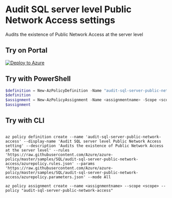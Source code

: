 # Audit SQL server level Public Network Access settings

Audits the existence of Public Network Access at the server level

## Try on Portal

[![Deploy to Azure](http://azuredeploy.net/deploybutton.png)](https://portal.azure.com/#blade/Microsoft_Azure_Policy/CreatePolicyDefinitionBlade/uri/https%3A%2F%2Fraw.githubusercontent.com%2FAzure%2Fazure-policy%2Fmaster%2Fsamples%2FSQL%2Faudit-sql-server-public-network-access%2Fazurepolicy.json)

## Try with PowerShell

````powershell
$definition = New-AzPolicyDefinition -Name "audit-sql-server-public-network-access" -DisplayName "Audit SQL server level Public Network Access setting" -description "Audits the existence of Public Network Access at the server level" -Policy 'https://raw.githubusercontent.com/Azure/azure-policy/master/samples/SQL/audit-sql-server-public-network-access/azurepolicy.rules.json' -Parameter 'https://raw.githubusercontent.com/Azure/azure-policy/master/samples/SQL/audit-sql-server-public-network-access/azurepolicy.parameters.json' -Mode All
$definition
$assignment = New-AzPolicyAssignment -Name <assignmentname> -Scope <scope> -PolicyDefinition $definition
$assignment
````



## Try with CLI

````cli

az policy definition create --name 'audit-sql-server-public-network-access' --display-name 'Audit SQL server level Public Network Access setting' --description 'Audits the existence of Public Network Access at the server level' --rules 'https://raw.githubusercontent.com/Azure/azure-policy/master/samples/SQL/audit-sql-server-public-network-access/azurepolicy.rules.json' --params 'https://raw.githubusercontent.com/Azure/azure-policy/master/samples/SQL/audit-sql-server-public-network-access/azurepolicy.parameters.json' --mode All

az policy assignment create --name <assignmentname> --scope <scope> --policy "audit-sql-server-public-network-access"

````
